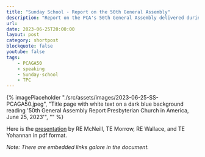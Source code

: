 ```yaml
---
title: "Sunday School - Report on the 50th General Assembly"
description: "Report on the PCA's 50th General Assembly delivered during the Sunday School hour at Trinity Presbyterian Church"
url: 
date: 2023-06-25T20:00:00
layout: post
category: shortpost
blockquote: false
youtube: false
tags:
    - PCAGA50
    - speaking
    - Sunday-school
    - TPC
---
```


{% imagePlaceholder "./src/assets/images/2023-06-25-SS-PCAGA50.jpeg", "Title page with white text on a dark blue background reading '50th General Assembly Report Presbyterian Church in America, June 25, 2023'", "" %}

Here is the [presentation](https://www.dropbox.com/scl/fi/vwvr8jovnk8j5v9r3gyvn/SS-2023-06-25-PCAGA50.pdf?rlkey=6c7m8rigds5nqt54qm9j63dty&dl=0) by RE McNeill, TE Morrow, RE Wallace, and TE Yohannan in pdf format.

_Note: There are embedded links galore in the document._
